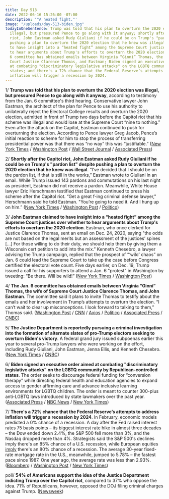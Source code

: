 ```yaml
---
title: Day 513
date: 2022-06-16 15:26:00 -07:00
description: '"A heated fight."'
image: "/uploads/day-513-biden.jpg"
todayInOneSentence: Trump was told that his plan to overturn the 2020 election was
  illegal, but pressured Pence to go along with it anyway; shortly after the Capitol
  riot, John Eastman asked Rudy Giuliani if he could be on Trump's "pardon list" despite
  pushing a plan to overturn the 2020 election that he knew was illegal; Eastman claimed
  to have insight into a “heated fight” among the Supreme Court justices over whether
  to hear arguments about Trump's efforts to overturn the 2020 election; the Jan.
  6 committee has obtained emails between Virginia “Ginni” Thomas, the wife of Supreme
  Court Justice Clarence Thomas, and Eastman; Biden signed an executive order aimed
  at combating "discriminatory legislative attacks" on the LGBTQ community by Republican-controlled
  states; and there's a 72% chance that the Federal Reserve’s attempts to address
  inflation will trigger a recession by 2024.
---
```


1/ **Trump was told that his plan to overturn the 2020 election was illegal, but pressured Pence to go along with it anyway**, according to testimony from the Jan. 6 committee's third hearing. Conservative lawyer John Eastman, the architect of the plan for Pence to use his authority to unilaterally reject the Electoral College results and overturn the 2020 election, admitted in front of Trump two days before the Capitol riot that his scheme was illegal and would lose at the Supreme Court “nine to nothing.” Even after the attack on the Capitol, Eastman continued to push for overturning the election. According to Pence lawyer Greg Jacob, Pence’s initial reaction to scheme for him to stop the process of transferring presidential power was that there was “no way” this was “justifiable.” ([New York Times](https://www.nytimes.com/live/2022/06/16/us/jan-6-hearings/in-the-third-hearing-the-committee-plans-to-release-materials-detailing-the-threats-against-pence?smid=url-share) / [Washington Post](https://www.washingtonpost.com/national-security/2022/06/16/jan-6-committee-hearings-live-june-16/) / [Wall Street Journal](https://www.wsj.com/articles/jan-6-committees-third-hearing-to-focus-on-trumps-effort-to-pressure-pence-11655371801?mod=politics_lead_pos1) / [Associated Press](https://apnews.com/article/capitol-siege-donald-trump-crime-presidential-elections-cdc64a3de7950e6f3291851b3c5d9b1a))

2/ **Shortly after the Capitol riot, John Eastman asked Rudy Giuliani if he could be on Trump's "pardon list" despite pushing a plan to overturn the 2020 election that he knew was illegal**. “I’ve decided that I should be on the pardon list, if that is still in the works,” Eastman wrote to Giuliani in an email. While Trump issued 143 pardons and commutations on his last night as president, Eastman did not receive a pardon. Meanwhile, White House lawyer Eric Herschmann testified that Eastman continued to press his scheme after the Capitol riot. “Get a great f-ing criminal defense lawyer," Herschmann said he told Eastman. "You’re going to need it. And I hung up on him.” ([New York Times](https://www.nytimes.com/live/2022/06/16/us/jan-6-hearings/giuliani-eastman-pardon-trump-jan-6?smid=url-share) / [Washington Post](https://www.washingtonpost.com/national-security/2022/06/16/jan-6-committee-hearings-live-june-16/#link-A5CVNEEQZRH5JA3757JEIOJHDQ) / [Politico](https://www.politico.com/news/2022/06/16/jan-6-panel-trump-pressure-campaign-pence-00039996))

3/ **John Eastman claimed to have insight into a “heated fight” among the Supreme Court justices over whether to hear arguments about Trump's efforts to overturn the 2020 election**. Eastman, who once clerked for Justice Clarence Thomas, sent an email on Dec. 24, 2020, saying "the odds are not based on the legal merits but an assessment of the justices’ spines \[...\] For those willing to do their duty, we should help them by giving them a Wisconsin cert petition to add into the mix.” Kenneth Chesebro, a lawyer advising the Trump campaign, replied that the prospect of “‘wild’ chaos” on Jan. 6 could lead the Supreme Court to take up the case before Congress certified the electoral vote count. Five days earlier, on Dec. 19, Trump issued a call for his supporters to attend a Jan. 6 "protest" in Washington by tweeting: “Be there. Will be wild!” ([New York Times](https://www.nytimes.com/2022/06/15/us/trump-emails-eastman-chesebro-jan-6.html) / [Washington Post](https://www.washingtonpost.com/politics/2022/06/16/eastman-chesebro-emails-january-6/))

4/ **The Jan. 6 committee has obtained emails between Virginia “Ginni” Thomas, the wife of Supreme Court Justice Clarence Thomas, and John Eastman**. The committee said it plans to invite Thomas to testify about the emails and her involvement in Trump’s attempts to overturn the election. “I can’t wait to clear up misconceptions. I look forward to talking to them,” Thomas said. ([Washington Post](https://www.washingtonpost.com/national-security/2022/06/15/ginni-thomas-john-eastman-emails/) / [CNN](https://www.cnn.com/2022/06/15/politics/ginni-thomas-john-eastman-emails-january-6-committee/index.html) / [Axios](https://www.axios.com/2022/06/16/ginni-thomas-jan-6-panel) / [Politico](https://www.politico.com/news/2022/06/16/jan-6-panel-leaders-prepare-to-call-ginni-thomas-00040208) / [Associated Press](https://apnews.com/article/capitol-siege-biden-us-supreme-court-bennie-thompson-clarence-thomas-2e03382f62232ac32be319633538a18a) / [CNBC](https://www.cnbc.com/2022/06/16/jan-6-riot-committee-will-invite-ginni-thomas-to-testify.html))

5/ **The Justice Department is reportedly pursuing a criminal investigation into the formation of alternate slates of pro-Trump electors seeking to overturn Biden's victory**. A federal grand jury issued subpoenas earlier this year to several pro-Trump lawyers who were working on the effort, including Rudy Giuliani, John Eastman, Jenna Ellis, and Kenneth Chesebro. ([New York Times](https://www.nytimes.com/live/2022/06/16/us/jan-6-hearings/a-justice-department-inquiry-into-alternate-electors-is-focusing-on-trump-lawyers?smid=url-share) / [CNBC](https://www.cnbc.com/2022/06/16/doj-criminally-investigating-plan-for-alternate-trump-electors-.html))

6/ **Biden signed an executive order aimed at combating "discriminatory legislative attacks" on the LGBTQ community by Republican-controlled states**. The order seeks to discourage federal funding for “conversion therapy” while directing federal health and education agencies to expand access to gender affirming care and advance inclusive learning environments for LGBTQ children. The order is meant to counter 300-plus anti-LGBTQ laws introduced by state lawmakers over the past year. ([Associated Press](https://apnews.com/article/biden-congress-government-and-politics-gender-identity-82982ffff0c91415e29f1bb08a5c2f8c) / [NBC News](https://www.nbcnews.com/nbc-out/out-politics-and-policy/biden-sign-executive-order-counter-anti-lgbtq-state-bills-rcna33675) / [New York Times](https://www.nytimes.com/2022/06/15/us/politics/biden-lgbtq-rights-executive-order.html))

7/ **There's a 72% chance that the Federal Reserve’s attempts to address inflation will trigger a recession by 2024**. In February, economic models predicted a 0% chance of a recession. A day after the Fed raised interest rates 75 basis points – its biggest interest rate hike in almost three decades – the Dow ended down 2.4%, the S&P 500 fell more than 3%, and the Nasdaq dropped more than 4%. Strategists said the S&P 500's declines imply there's an 85% chance of a U.S. recession, while European equities [imply](https://www.bloomberg.com/news/articles/2022-06-16/jpmorgan-strategists-say-stocks-imply-85-chance-of-us-recession?srnd=markets-vp&sref=MIBMEEoj) there's an 80% chance of a recession. The average 30-year fixed-rate mortgage rate in the U.S., meanwhile, jumped to 5.78% – the fastest pace since 1987. One year ago, the average rate was less than 2.93%. ([Bloomberg](https://www.bloomberg.com/news/articles/2022-06-15/us-recession-risk-hits-72-by-2024-as-fed-hikes-rates-to-curb-inflation?srnd=premium&sref=MIBMEEoj) / [Washington Post](https://www.washingtonpost.com/business/2022/06/16/stocks-today-fed-rate-hike/) / [New York Times](https://www.nytimes.com/2022/06/16/business/mortgage-rates-federal-reserve.html))

poll/ **54% of Americans support the idea of the Justice Department indicting Trump over the Capitol riot**, compared to 37% who oppose the idea. 71% of Republicans, however, opposed the DOJ filing criminal charges against Trump. ([Newsweek](https://www.newsweek.com/donald-trump-should-charged-crime-jan-6-capitol-riot-1716435))